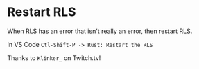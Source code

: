 # Restart RLS

When RLS has an error that isn't really an error, then restart RLS.

In VS Code `Ctl-Shift-P -> Rust: Restart the RLS`

Thanks to `Klinker_` on Twitch.tv!